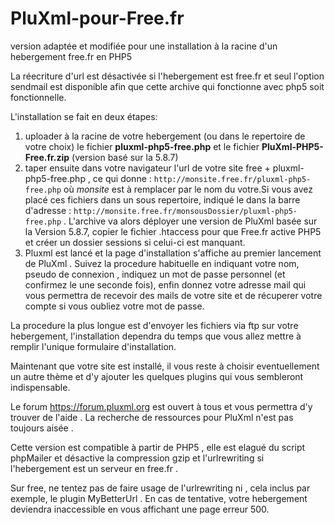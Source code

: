# PluXml-pour-Free.fr
version adaptée et modifiée pour une installation à la racine d'un hebergement free.fr en PHP5

La réecriture d'url est désactivée si l'hebergement est free.fr et seul l'option sendmail est disponible afin que cette archive qui fonctionne avec php5 soit fonctionnelle.

L'installation se fait en deux étapes:

1. uploader à la racine de votre hebergement (ou dans le repertoire de votre choix) le fichier **pluxml-php5-free.php** et le fichier **PluXml-PHP5-Free.fr.zip** (version basé sur la 5.8.7)
2. taper ensuite dans votre navigateur l'url de votre site free + pluxml-php5-free.php , ce qui donne :  `http://monsite.free.fr/pluxml-php5-free.php` où *monsite* est à remplacer par le nom du votre.Si vous avez placé ces fichiers dans un sous repertoire, indiqué le dans la barre d'adresse : `http://monsite.free.fr/monsousDossier/pluxml-php5-free.php` .
L'archive va alors déployer une version de PluXml basée sur la Version 5.8.7, copier le fichier .htaccess pour que Free.fr active PHP5 et créer un dossier sessions si celui-ci est manquant.
3. Pluxml est lancé et la page d'installation s'affiche au premier lancement de PluXml . Suivez la procedure habituelle en indiquant votre nom, pseudo de connexion , indiquez un mot de passe personnel (et confirmez le une seconde fois), enfin donnez votre adresse mail qui vous permettra de recevoir des mails de votre site et de récuperer votre compte si vous oubliez votre mot de passe.

La procedure la plus longue est d'envoyer les fichiers via ftp sur votre hebergement, l'installation dependra du temps que vous allez mettre à remplir l'unique formulaire d'installation.

Maintenant que votre site est installé, il vous reste à choisir eventuellement un autre thème et d'y ajouter les quelques plugins qui vous sembleront indispensable.

Le forum https://forum.pluxml.org est ouvert à tous et vous permettra d'y trouver de l'aide . La recherche de ressources pour PluXml n'est pas toujours aisée .

 
 Cette version est compatible à partir de PHP5 , elle est elagué du script phpMailer et désactive la compression gzip et l'urlrewriting si l'hebergement est un serveur en free.fr .
 
 Sur free, ne tentez pas de faire usage de l'urlrewriting ni , cela inclus par exemple, le plugin MyBetterUrl . En cas de tentative, votre hebergement deviendra inaccessible en vous affichant une page erreur 500.
